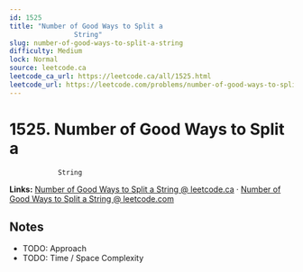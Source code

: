 ```yaml
--- 
id: 1525
title: "Number of Good Ways to Split a
                String"
slug: number-of-good-ways-to-split-a-string
difficulty: Medium
lock: Normal
source: leetcode.ca
leetcode_ca_url: https://leetcode.ca/all/1525.html
leetcode_url: https://leetcode.com/problems/number-of-good-ways-to-split-a-string/
---
```


# 1525. Number of Good Ways to Split a
                String

**Links:** [Number of Good Ways to Split a
                String @ leetcode.ca](https://leetcode.ca/all/1525.html) · [Number of Good Ways to Split a
                String @ leetcode.com](https://leetcode.com/problems/number-of-good-ways-to-split-a-string/)

## Notes
- TODO: Approach
- TODO: Time / Space Complexity
